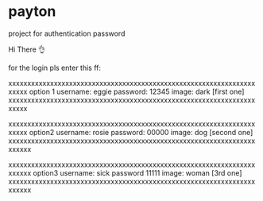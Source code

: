 # payton
project for authentication password


Hi There 👌

for the login pls enter this ff:

xxxxxxxxxxxxxxxxxxxxxxxxxxxxxxxxxxxxxxxxxxxxxxxxxxxxxxxxxxxxxxxxxxxxxx
option 1
username: eggie
password: 12345
image: dark [first one]
xxxxxxxxxxxxxxxxxxxxxxxxxxxxxxxxxxxxxxxxxxxxxxxxxxxxxxxxxxxxxxxxxxxxxx

xxxxxxxxxxxxxxxxxxxxxxxxxxxxxxxxxxxxxxxxxxxxxxxxxxxxxxxxxxxxxxxxxxxxxx
option2
username: rosie
password: 00000
image: dog [second one]
xxxxxxxxxxxxxxxxxxxxxxxxxxxxxxxxxxxxxxxxxxxxxxxxxxxxxxxxxxxxxxxxxxxxxxx

xxxxxxxxxxxxxxxxxxxxxxxxxxxxxxxxxxxxxxxxxxxxxxxxxxxxxxxxxxxxxxxxxxxxxxx
option3
username: sick
password 11111
image: woman [3rd one]
xxxxxxxxxxxxxxxxxxxxxxxxxxxxxxxxxxxxxxxxxxxxxxxxxxxxxxxxxxxxxxxxxxxxxxx
